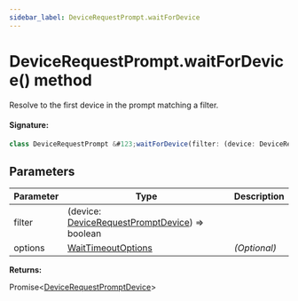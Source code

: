 ```yaml
---
sidebar_label: DeviceRequestPrompt.waitForDevice
---
```


# DeviceRequestPrompt.waitForDevice() method

Resolve to the first device in the prompt matching a filter.

#### Signature:

```typescript
class DeviceRequestPrompt &#123;waitForDevice(filter: (device: DeviceRequestPromptDevice) => boolean, options?: WaitTimeoutOptions): Promise<DeviceRequestPromptDevice>;&#125;
```

## Parameters

| Parameter | Type                                                                                          | Description  |
| --------- | --------------------------------------------------------------------------------------------- | ------------ |
| filter    | (device: [DeviceRequestPromptDevice](./puppeteer.devicerequestpromptdevice.md)) =&gt; boolean |              |
| options   | [WaitTimeoutOptions](./puppeteer.waittimeoutoptions.md)                                       | _(Optional)_ |

**Returns:**

Promise&lt;[DeviceRequestPromptDevice](./puppeteer.devicerequestpromptdevice.md)&gt;

